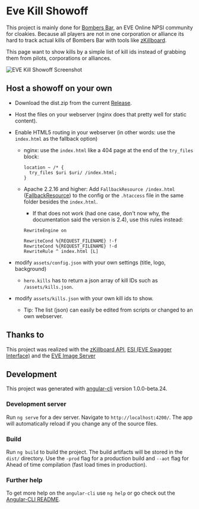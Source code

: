# Eve Kill Showoff

This project is mainly done for [Bombers Bar](http://bombersbareve.com), an EVE Online NPSI community for cloakies.
Because all players are not in one corporation or alliance its hard to track actual kills of Bombers Bar with tools like [zKillboard](https://zkillboard.com).

This page want to show kills by a simple list of kill ids instead of grabbing them from pilots, corporations or alliances.

![EVE Kill Showoff Screenshot](https://raw.githubusercontent.com/EdJoPaTo/eve-kill-showoff/master/screenshot.jpg)

## Host a showoff on your own

- Download the dist.zip from the current [Release](https://github.com/EdJoPaTo/eve-kill-showoff/releases).
- Host the files on your webserver (nginx does that pretty well for static content).
- Enable HTML5 routing in your webserver (in other words: use the `index.html` as the fallback option)
  - nginx: use the `index.html` like a 404 page at the end of the `try_files` block:
    ```
    location ~ /* {
      try_files $uri $uri/ /index.html;
    }
    ```

  - Apache 2.2.16 and higher: Add `FallbackResource /index.html` ([FallbackResource](https://httpd.apache.org/docs/2.2/mod/mod_dir.html#fallbackresource)) to the config or the `.htaccess` file in the same folder besides the `index.html`.

    - If that does not work (had one case, don't now why, the documentation said the version is 2.4), use this rules instead:

    ```
    RewriteEngine on

    RewriteCond %{REQUEST_FILENAME} !-f
    RewriteCond %{REQUEST_FILENAME} !-d
    RewriteRule ^ index.html [L]
    ```

- modify `assets/config.json` with your own settings (title, logo, background)
  - `hero.kills` has to return a json array of kill IDs such as `/assets/kills.json`.
- modify `assets/kills.json` with your own kill ids to show.
  - Tip: The list (json) can easily be edited from scripts or changed to an own webserver.

## Thanks to

This project was realized with the [zKillboard API](https://github.com/zKillboard/zKillboard/wiki/API-(Killmails)), [ESI (EVE Swagger Interface)](https://esi.tech.ccp.is/) and the [EVE Image Server](https://eveonline-third-party-documentation.readthedocs.io/en/latest/imageserver/intro.html)

## Development

This project was generated with [angular-cli](https://github.com/angular/angular-cli) version 1.0.0-beta.24.

### Development server

Run `ng serve` for a dev server. Navigate to `http://localhost:4200/`. The app will automatically reload if you change any of the source files.

### Build

Run `ng build` to build the project. The build artifacts will be stored in the `dist/` directory. Use the `-prod` flag for a production build and `--aot` flag for Ahead of time compilation (fast load times in production).

### Further help

To get more help on the `angular-cli` use `ng help` or go check out the [Angular-CLI README](https://github.com/angular/angular-cli/blob/master/README.md).
